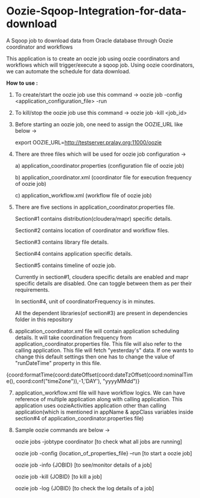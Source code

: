 # Oozie-Sqoop-Integration-for-data-download

A Sqoop job to download data from Oracle database through Oozie coordinator and workflows

This application is to create an oozie job using oozie coordinators and workflows which will trigger/execute a sqoop job. Using oozie coordinators, we can automate the schedule for data download.

<b>How to use :</b>

1. To create/start the oozie job use this command -> oozie job -config <application_configuration_file> -run

2. To kill/stop the oozie job use this command -> oozie job -kill <job_id>

3. Before starting an oozie job, one need to assign the OOZIE_URL like below ->

   export OOZIE_URL=http://testserver.pralay.org:11000/oozie

4. There are three files which will be used for oozie job configuration ->

   a) application_coordinator.properties (configuration file of oozie job)

   b) application_coordinator.xml (coordinator file for execution frequency of oozie job)

   c) application_workflow.xml (workflow file of oozie job)

5. There are five sections in application_coordinator.properties file.

   Section#1 contains distribution(cloudera/mapr) specific details.

   Section#2 contains location of coordinator and workflow files.

   Section#3 contains library file details.

   Section#4 contains application specific details.

   Section#5 contains timeline of oozie job.

   Currently in section#1, cloudera specific details are enabled and mapr specific details are disabled. One can toggle between them as per their requirements.

   In section#4, unit of coordinatorFrequency is in minutes.

   All the dependent libraries(of section#3) are present in dependencies folder in this repository

6. application_coordinator.xml file will contain application scheduling details. It will take coordination frequency from application_coordinator.properties file. This file will also refer to the calling application. This file will fetch "yesterday's" data. If one wants to change this default settings then one has to change the value of "runDateTime" property in this file. 

{coord:formatTime(coord:dateOffset(coord:dateTzOffset(coord:nominalTime(), coord:conf("timeZone")),-1,'DAY'), "yyyyMMdd")}

7. application_workflow.xml file will have workflow logics. We can have reference of multiple application along with calling application. This application uses oozieActivities application other than calling application(which is mentioned in appName & appClass variables inside section#4 of application_coordinator.properties file)

8. Sample oozie commands are below ->

   oozie jobs -jobtype coordinator [to check what all jobs are running]

   oozie job -config {location_of_properties_file} –run [to start a oozie job]

   oozie job -info {JOBID} [to see/monitor details of a job]

   oozie job -kill {JOBID} [to kill a job]

   oozie job -log {JOBID} [to check the log details of a job]
